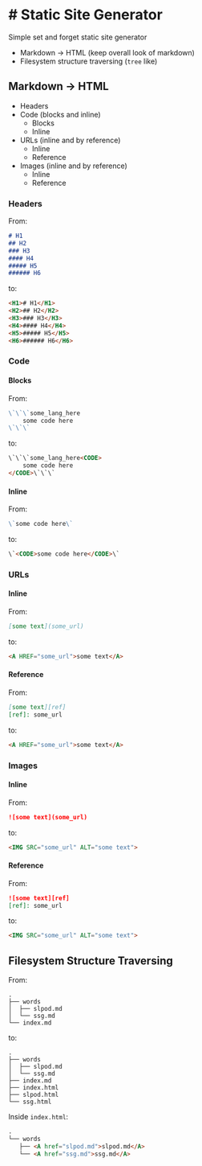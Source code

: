 <h1># Static Site Generator</h1>

Simple set and forget static site generator

 * Markdown -> HTML (keep overall look of markdown)
 * Filesystem structure traversing (`tree` like)

## Markdown -> HTML

 * Headers
 * Code (blocks and inline)
     * Blocks
     * Inline
 * URLs (inline and by reference)
     * Inline
     * Reference
 * Images (inline and by reference)
     * Inline
     * Reference

### Headers

From:

```markdown
# H1
## H2
### H3
#### H4
##### H5
###### H6
```

to:

```html
<H1># H1</H1>
<H2>## H2</H2>
<H3>### H3</H3>
<H4>#### H4</H4>
<H5>##### H5</H5>
<H6>###### H6</H6>
```

### Code

#### Blocks

From:

```markdown
\`\`\`some_lang_here
    some code here
\`\`\`
```

to:

```html
\`\`\`some_lang_here<CODE>
    some code here
</CODE>\`\`\`
```

#### Inline

From:

```markdown
\`some code here\`
```

to:

```html
\`<CODE>some code here</CODE>\`
```

### URLs

#### Inline

From:

```markdown
[some text](some_url)
```

to:

```html
<A HREF="some_url">some text</A>
```

#### Reference

From:

```markdown
[some text][ref]
[ref]: some_url
```

to:

```html
<A HREF="some_url">some text</A>
```

### Images

#### Inline

From:

```markdown
![some text](some_url)
```

to:

```html
<IMG SRC="some_url" ALT="some text">
```

#### Reference

From:

```markdown
![some text][ref]
[ref]: some_url
```

to:

```html
<IMG SRC="some_url" ALT="some text">
```

## Filesystem Structure Traversing

From:

```filesystem
.
├── words
│  ├── slpod.md
│  └── ssg.md
└── index.md
```

to:

```filesystem
.
├── words
│  ├── slpod.md
│  └── ssg.md
├── index.md
├── index.html
├── slpod.html
└── ssg.html
```

Inside `index.html`:

```html
.
└── words
   ├── <A href="slpod.md">slpod.md</A>
   └── <A href="ssg.md">ssg.md</A>
```
